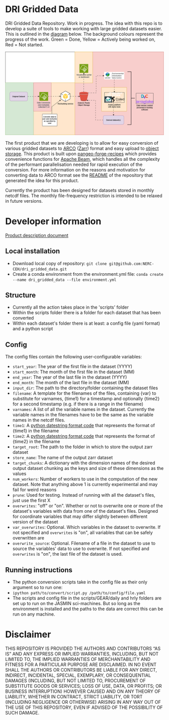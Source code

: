 # DRI Gridded Data

DRI Gridded Data Repository. Work in progress. The idea with this repo is to develop a suite of tools to make working with large gridded datasets easier. This is outlined in the [diagram](https://github.com/NERC-CEH/dri_gridded_data/blob/main/img/gridded_data_tools_workflow_diagram.png) below. The background colours represent the progress of the work. Green = Done, Yellow = Actively being worked on, Red = Not started. 

![workflow](img/gridded_data_tools_workflow_diagram.png)

The first product that we are developing is to allow for easy conversion of various gridded datasets to [ARCO](https://ieeexplore.ieee.org/abstract/document/9354557) ([Zarr](https://zarr.readthedocs.io/en/stable/)) format and easy upload to [object storage](https://github.com/NERC-CEH/object_store_tutorial?tab=readme-ov-file#what-is-object-storage). This product is built upon [pangeo-forge-recipes](https://pangeo-forge.readthedocs.io/en/latest/) which provides convenience functions for [Apache Beam](https://beam.apache.org/), which handles all the complexity of the performant parallelisation needed for rapid execution of the conversion. For more information on the reasons and motivation for converting data to ARCO format see the [README](https://github.com/NERC-CEH/object_store_tutorial) of the repository that generated the idea for this product. 

Currently the product has been designed for datasets stored in monthly netcdf files. The monthly file-frequency restriction is intended to be relaxed in future versions. 

# Developer information

[Product description document](https://cehacuk.sharepoint.com/:w:/s/FDRI-WP2Digital/EbX7pJCS6alKrckL_jU-Dd8B41KHJYWzEYN27qGHkWXL7w?e=8gnEbc)

## Local installation

- Download local copy of repository: `git clone git@github.com:NERC-CEH/dri_gridded_data.git`
- Create a conda environment from the environment.yml file: `conda create --name dri_gridded_data --file environment.yml`

## Structure

- Currently all the action takes place in the 'scripts' folder
- Within the scripts folder there is a folder for each dataset that has been converted
- Within each dataset's folder there is at least: a config file (yaml format) and a python script

## Config

The config files contain the following user-configurable variables:
-  `start_year`: The year of the first file in the dataset (YYYY)
-  `start_month`: The month of the first file in the dataset (MM)
-  `end_year`: The year of the last file in the dataset (YYYY)
-  `end_month`: The month of the last file in the dataset (MM)
-  `input_dir`: The path to the directory/folder containing the dataset files
-  `filename`: A template for the filenames of the files, containing {var} to substitute for varnames, {time1} for a timestamp and optionally {time2} for a second timestamp (e.g. if there is a range in the filename)
-  `varnames`: A list of all the variable names in the dataset. Currently the variable names in the filenames have to be the same as the variable names in the netcdf files.
-  `time1`: A [python datestring format code](https://docs.python.org/3/library/datetime.html#format-codes) that represents the format of {time1} in the filename 
-  `time2`: A [python datestring format code](https://docs.python.org/3/library/datetime.html#format-codes) that represents the format of {time2} in the filename
-  `target_root`: The path to the folder in which to store the output zarr dataset
-  `store_name`: The name of the output zarr dataset
-  `target_chunks`: A dictionary with the dimension names of the desired output dataset chunking as the keys and size of these dimensions as the values
-  `num_workers`: Number of workers to use in the computation of the new dataset. Note that anything above 1 is currently experimental and may fail for weird reasons
-  `prune`: Used for testing. Instead of running with all the dataset's files, just use the first X
-  `overwrites`: "off" or "on". Whether or not to overwrite one or more of the dataset's variables with data from one of the dataset's files. Designed for coordinate variables that may differ slightly between different version of the dataset
-  `var_overwrites`: Optional. Which variables in the dataset to overwrite. If not specified and `overwrites` is "on", all variables that can be safely overwritten are
-  `overwrite_source`: Optional. Filename of a file in the dataset to use to source the variables' data to use to overwrite. If not specified and `overwrites` is "on", the last file of the dataset is used. 

## Running instructions

- The python conversion scripts take in the config file as their only argument so to run one:
- `ipython path/to/convert/script.py /path/to/config/file.yaml`
- The scripts and config file in the scripts/GEAR/daily and hrly folders are set up to run on the JASMIN sci-machines. But so long as the environment is installed and the paths to the data are correct this can be run on any machine.

# Disclaimer

THIS REPOSITORY IS PROVIDED THE AUTHORS AND CONTRIBUTORS “AS IS” AND ANY EXPRESS OR IMPLIED WARRANTIES, INCLUDING, BUT NOT LIMITED TO, THE IMPLIED WARRANTIES OF MERCHANTABILITY AND FITNESS FOR A PARTICULAR PURPOSE ARE DISCLAIMED. IN NO EVENT SHALL THE AUTHORS OR CONTRIBUTORS BE LIABLE FOR ANY DIRECT, INDIRECT, INCIDENTAL, SPECIAL, EXEMPLARY, OR CONSEQUENTIAL DAMAGES (INCLUDING, BUT NOT LIMITED TO, PROCUREMENT OF SUBSTITUTE GOODS OR SERVICES; LOSS OF USE, DATA, OR PROFITS; OR BUSINESS INTERRUPTION) HOWEVER CAUSED AND ON ANY THEORY OF LIABILITY, WHETHER IN CONTRACT, STRICT LIABILITY, OR TORT (INCLUDING NEGLIGENCE OR OTHERWISE) ARISING IN ANY WAY OUT OF THE USE OF THIS REPOSITORY, EVEN IF ADVISED OF THE POSSIBILITY OF SUCH DAMAGE.
